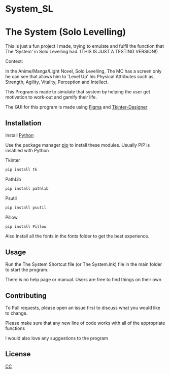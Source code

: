 # System_SL

# The System (Solo Levelling)
This is just a fun project I made, trying to emulate and fulfil the function that The 'System' in Solo Levelling had. (THIS IS JUST A TESTING VERSION!)

Context:

In the Anime/Manga/Light Novel, Solo Levelling, The MC has a screen only he can see that allows him to 'Level Up' his Physical Attributes such as, Strength, Agility, Vitality, Perception and Intellect. 

This Program is made to simulate that system by helping the user get motivation to work-out and gamify their life.

The GUI for this program is made using [Figma](https://www.figma.com/) and [Tkinter-Designer](https://github.com/ParthJadhav/Tkinter-Designer/tree/master) 

## Installation

Install [Python](https://www.python.org/downloads/)

Use the package manager [pip](https://pip.pypa.io/en/stable/) to install these modules. Usually PIP is insatlled with Python

Tkinter

```bash
pip install tk
```
PathLib

```bash
pip install pathlib
```

Psutil

```bash
pip install psutil
```

Pillow

```bash
pip install Pillow
```

Also Install all the fonts in the fonts folder to get the best experience.

## Usage

Run the The System Shortcut file (or The System.lnk) file in the main folder to start the program.

There is no help page or manual. Users are free to find things on their own


## Contributing

To Pull requests, please open an issue first
to discuss what you would like to change.

Please make sure that any new line of code works with all of the appropriate functions

I would also love any suggestions to the program

## License

[CC](https://github.com/santisoler/cc-licenses)
